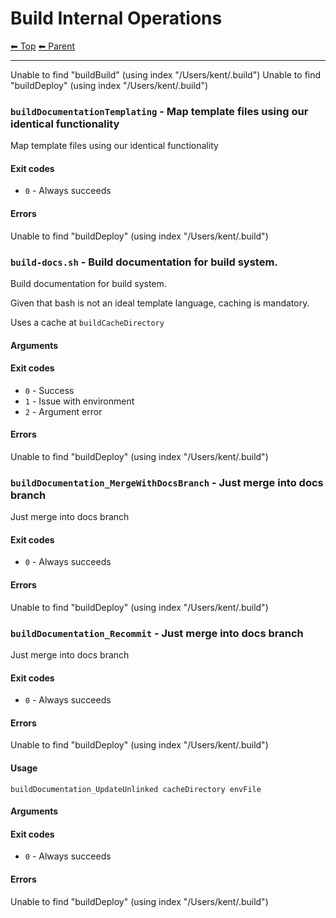 # Build Internal Operations

<!-- TEMPLATE header 2 -->
[⬅ Top](index.md) [⬅ Parent ](../index.md)
<hr />

Unable to find "buildBuild" (using index "/Users/kent/.build")
Unable to find "buildDeploy" (using index "/Users/kent/.build")

### `buildDocumentationTemplating` - Map template files using our identical functionality

Map template files using our identical functionality

#### Exit codes

- `0` - Always succeeds

#### Errors

Unable to find "buildDeploy" (using index "/Users/kent/.build")

### `build-docs.sh` - Build documentation for build system.

Build documentation for build system.

Given that bash is not an ideal template language, caching is mandatory.

Uses a cache at `buildCacheDirectory`

#### Arguments



#### Exit codes

- `0` - Success
- `1` - Issue with environment
- `2` - Argument error

#### Errors

Unable to find "buildDeploy" (using index "/Users/kent/.build")

### `buildDocumentation_MergeWithDocsBranch` - Just merge into docs branch

Just merge into docs branch

#### Exit codes

- `0` - Always succeeds

#### Errors

Unable to find "buildDeploy" (using index "/Users/kent/.build")

### `buildDocumentation_Recommit` - Just merge into docs branch

Just merge into docs branch

#### Exit codes

- `0` - Always succeeds

#### Errors

Unable to find "buildDeploy" (using index "/Users/kent/.build")

#### Usage

    buildDocumentation_UpdateUnlinked cacheDirectory envFile
    

#### Arguments



#### Exit codes

- `0` - Always succeeds

#### Errors

Unable to find "buildDeploy" (using index "/Users/kent/.build")
